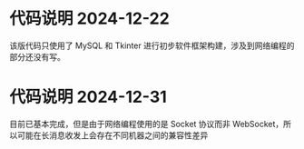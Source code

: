# 代码说明 2024-12-22

该版代码只使用了 MySQL 和 Tkinter 进行初步软件框架构建，涉及到网络编程的部分还没有写。

# 代码说明 2024-12-31

目前已基本完成，但是由于网络编程使用的是 Socket 协议而非 WebSocket，所以可能在长消息收发上会存在不同机器之间的兼容性差异
